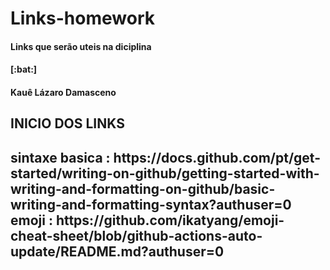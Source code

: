 # Links-homework
<h4>Links que serão uteis na diciplina<h4>[:bat:]
<h4>Kauê Lázaro Damasceno<h4>
<h2>INICIO DOS LINKS<h2>
<p>
 sintaxe basica : https://docs.github.com/pt/get-started/writing-on-github/getting-started-with-writing-and-formatting-on-github/basic-writing-and-formatting-syntax?authuser=0
 emoji : https://github.com/ikatyang/emoji-cheat-sheet/blob/github-actions-auto-update/README.md?authuser=0
<p>
